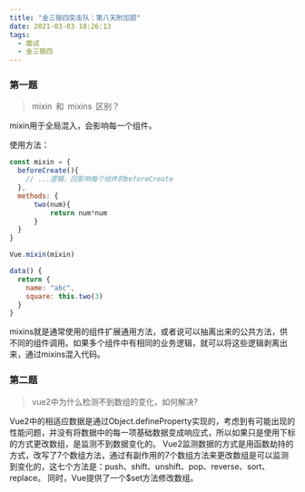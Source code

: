 ```yaml
---
title: "金三银四突击队：第八天附加题"
date: 2021-03-03 18:26:13
tags:
  - 面试
  - 金三银四
---
```


<!--banner-pic|sticker|content-img|content-img-half-->

### 第一题

> mixin 和 mixins 区别？

mixin用于全局混入，会影响每一个组件。

使用方法：
```js
const mixin = {
  beforeCreate(){
    // ...逻辑，回影响每个组件的beforeCreate
  },
  methods: {    
      two(num){
          return num*num
      }  
  }
}

Vue.mixin(mixin)

data() {
  return {
    name: "abc",
    square: this.two(3)
  }
}
```

mixins就是通常使用的组件扩展通用方法，或者说可以抽离出来的公共方法，供不同的组件调用。如果多个组件中有相同的业务逻辑，就可以将这些逻辑剥离出来，通过mixins混入代码。


### 第二题

> vue2中为什么检测不到数组的变化，如何解决?

Vue2中的相适应数据是通过Object.defineProperty实现的，考虑到有可能出现的性能问题，并没有将数据中的每一项基础数据变成响应式，所以如果只是使用下标的方式更改数组，是监测不到数据变化的。
Vue2监测数据的方式是用函数劫持的方式，改写了7个数组方法，通过有副作用的7个数组方法来更改数组是可以监测到变化的，这七个方法是：push、shift、unshift、pop、reverse、sort、replace。
同时，Vue提供了一个$set方法修改数组。
